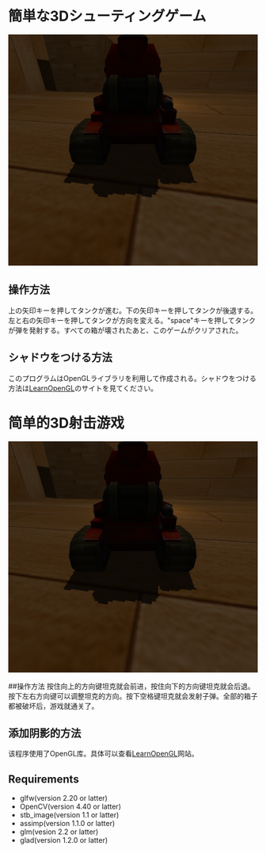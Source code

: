 # 簡単な3Dシューティングゲーム

![ゲーム画像](pics/tank_game.png)

## 操作方法
上の矢印キーを押してタンクが進む。下の矢印キーを押してタンクが後退する。左と右の矢印キーを押してタンクが方向を変える。"space"キーを押してタンクが弾を発射する。すべての箱が壊されたあと、このゲームがクリアされた。

## シャドウをつける方法
このプログラムはOpenGLライブラリを利用して作成される。シャドウをつける方法は[LearnOpenGL](https://learnopengl.com/Advanced-Lighting/Shadows/Point-Shadows)のサイトを見てください。

# 简单的3D射击游戏
![游戏画像](pics/tank_game.png)

##操作方法
按住向上的方向键坦克就会前进，按住向下的方向键坦克就会后退。按下左右方向键可以调整坦克的方向。按下空格键坦克就会发射子弹。全部的箱子都被破坏后，游戏就通关了。

## 添加阴影的方法
该程序使用了OpenGL库。具体可以查看[LearnOpenGL](https://learnopengl.com/Advanced-Lighting/Shadows/Point-Shadows)网站。

## Requirements
* glfw(version 2.20 or latter)
* OpenCV(version 4.40 or latter)
* stb_image(version 1.1 or latter)
* assimp(version 1.1.0 or latter)
* glm(vesion 2.2 or latter)
* glad(version 1.2.0 or latter)